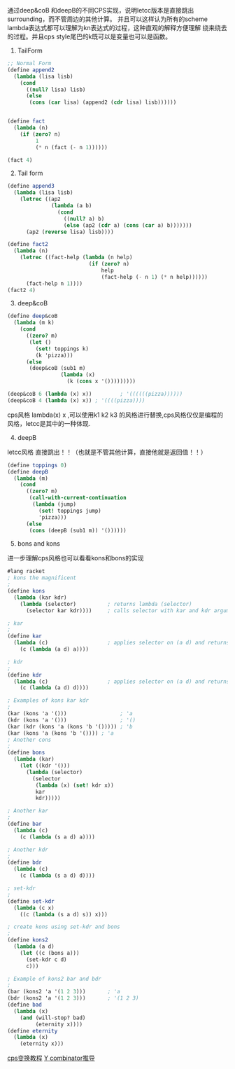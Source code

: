 通过deep&coB 和deepB的不同CPS实现，说明letcc版本是直接跳出surrounding，而不管周边的其他计算。
并且可以这样认为所有的scheme lambda表达式都可以理解为kn表达式的过程，这种直观的解释方便理解
绕来绕去的过程。并且cps style尾巴的k既可以是变量也可以是函数。

<!--more-->
1. TailForm

``` scheme
;; Normal Form
(define append2
  (lambda (lisa lisb)
    (cond
      ((null? lisa) lisb)
      (else
       (cons (car lisa) (append2 (cdr lisa) lisb))))))


(define fact
  (lambda (n)
    (if (zero? n)
         1
         (* n (fact (- n 1))))))

(fact 4)

```

2. Tail form

``` scheme
(define append3
  (lambda (lisa lisb)
    (letrec ((ap2
              (lambda (a b)
                (cond
                  ((null? a) b)
                  (else (ap2 (cdr a) (cons (car a) b)))))))
      (ap2 (reverse lisa) lisb))))

(define fact2
  (lambda (n)
    (letrec ((fact-help (lambda (n help)
                          (if (zero? n)
                              help
                              (fact-help (- n 1) (* n help))))))
      (fact-help n 1))))
(fact2 4)

```



3. deep&coB

``` scheme
(define deep&coB
  (lambda (m k)
    (cond
      ((zero? m)
       (let ()
         (set! toppings k)
         (k 'pizza)))
      (else
       (deep&coB (sub1 m)
                 (lambda (x)
                   (k (cons x '()))))))))

(deep&coB 6 (lambda (x) x))         ; '((((((pizza))))))
(deep&coB 4 (lambda (x) x)) ; '((((pizza))))
```

cps风格 lambda(x) x ,可以使用k1  k2 k3 的风格进行替换,cps风格仅仅是编程的风格，letcc是其中的一种体现.  

4. deepB


letcc风格 直接跳出！！（也就是不管其他计算，直接他就是返回值！！）
``` scheme
(define toppings 0)
(define deepB
  (lambda (m)
    (cond
      ((zero? m)
       (call-with-current-continuation
        (lambda (jump)
          (set! toppings jump)
          'pizza)))
      (else
       (cons (deepB (sub1 m)) '())))))


```

5. bons and kons

进一步理解cps风格也可以看看kons和bons的实现


``` scheme
#lang racket
; kons the magnificent
;
(define kons
  (lambda (kar kdr)
    (lambda (selector)          ; returns lambda (selector)
      (selector kar kdr))))     ; calls selector with kar and kdr arguments

; kar
;
(define kar
  (lambda (c)                   ; applies selector on (a d) and returns 'a (car)
    (c (lambda (a d) a))))

; kdr
;
(define kdr
  (lambda (c)                   ; applies selector on (a d) and returns d (cdr)
    (c (lambda (a d) d))))

; Examples of kons kar kdr
;
(kar (kons 'a '()))                 ; 'a
(kdr (kons 'a '()))                 ; '()
(kar (kdr (kons 'a (kons 'b '())))) ; 'b
(kar (kons 'a (kons 'b '()))) ; 'a
; Another cons
;
(define bons
  (lambda (kar)
    (let ((kdr '()))
      (lambda (selector)
        (selector
         (lambda (x) (set! kdr x))
         kar
         kdr)))))

; Another kar
;
(define bar
  (lambda (c)
    (c (lambda (s a d) a))))

; Another kdr
;
(define bdr
  (lambda (c)
    (c (lambda (s a d) d))))

; set-kdr
;
(define set-kdr
  (lambda (c x)
    ((c (lambda (s a d) s)) x)))

; create kons using set-kdr and bons
;
(define kons2
  (lambda (a d)
    (let ((c (bons a)))
      (set-kdr c d)
      c)))

; Example of kons2 bar and bdr
;
(bar (kons2 'a '(1 2 3)))       ; 'a
(bdr (kons2 'a '(1 2 3)))       ; '(1 2 3)
(define bad
  (lambda (x)
    (and (will-stop? bad)
         (eternity x))))
(define eternity
  (lambda (x)
    (eternity x)))
```

[cps变换教程][1]
[Y combinator推导][2]

[1]:https://cgi.soic.indiana.edu/~c311/lib/exe/fetch.php?media=cps-notes.scm 
[2]:http://www.ece.uc.edu/~franco/C511/html/Scheme/ycomb.html 
